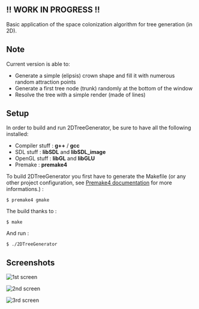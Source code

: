 !! WORK IN PROGRESS !!
----------------------

Basic application of the space colonization algorithm for tree generation (in 2D).

## Note

Current version is able to:

* Generate a simple (elipsis) crown shape and fill it with numerous random attraction points
* Generate a first tree node (trunk) randomly at the bottom of the window
* Resolve the tree with a simple render (made of lines)


## Setup

In order to build and run 2DTreeGenerator, be sure to have all the following installed:

* Compiler stuff : __g++__ / __gcc__
* SDL stuff : __libSDL__ and __libSDL_image__
* OpenGL stuff : __libGL__ and __libGLU__
* Premake : __premake4__

To build 2DTreeGenerator you first have to generate the Makefile (or any other project configuration, see [Premake4 documentation](http://industriousone.com/what-premake) for more informations.) : 

    $ premake4 gmake

The build thanks to :

    $ make

And run :

    $ ./2DTreeGenerator

## Screenshots

![1st screen](https://github.com/lvictorino/2DTreeGenerator/blob/master/screenshots/2DTree_1.png?raw=true)

![2nd screen](https://github.com/lvictorino/2DTreeGenerator/blob/master/screenshots/2DTree_2.png?raw=true)

![3rd screen](https://github.com/lvictorino/2DTreeGenerator/blob/master/screenshots/2DTree_3.png?raw=true)
